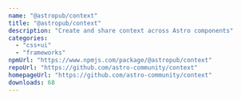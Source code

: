 ```yaml
---
name: "@astropub/context"
title: "@astropub/context"
description: "Create and share context across Astro components"
categories:
  - "css+ui"
  - "frameworks"
npmUrl: "https://www.npmjs.com/package/@astropub/context"
repoUrl: "https://github.com/astro-community/context"
homepageUrl: "https://github.com/astro-community/context"
downloads: 68
---
```

